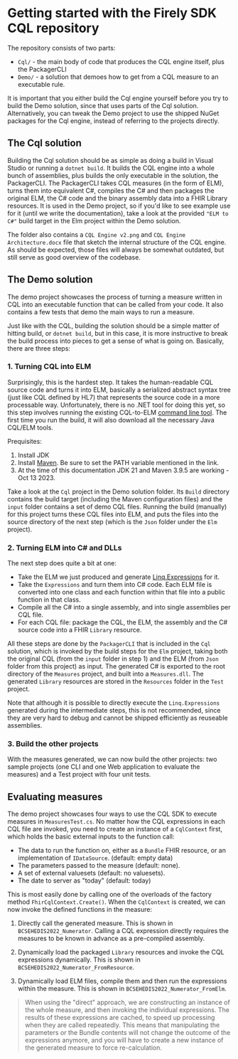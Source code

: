 # Getting started with the Firely SDK CQL repository

The repository consists of two parts:
* `Cql/` - the main body of code that produces the CQL engine itself, plus the PackagerCLI
* `Demo/` - a solution that demoes how to get from a CQL measure to an executable rule.

It is important that you either build the Cql engine yourself before you try to build the Demo solution, since that uses parts of the Cql solution. Alternatively, you can tweak the Demo project to use the shipped NuGet packages for the Cql engine, instead of referring to the projects directly.

## The Cql solution
Building the Cql solution should be as simple as doing a build in Visual Studio or running a `dotnet build`. It builds the CQL engine into a
whole bunch of assemblies, plus builds the only executable in the solution, the PackagerCLI. The PackagerCLI takes CQL measures (in the form
of ELM), turns them into equivalent C#, compiles the C# and then packages the original ELM, the C# code and the binary assembly data into a FHIR Library resources. It is used in the Demo project, so if you'd like to see example use for it (until we write the documentation), take a look at the provided
`"ELM to C#"` build target in the Elm project within the Demo solution.

The folder also contains a `CQL Engine v2.png` and `CQL Engine Architecture.docx` file that sketch the internal structure of the CQL engine. As should
be expected, those files will always be somewhat outdated, but still serve as good overview of the codebase.


## The Demo solution

The demo project showcases the process of turning a measure written in CQL into an executable function that can be called from your code. It also contains a few tests that demo the main ways to run a measure.

Just like with the CQL, building the solution should be a simple matter of hitting build, or `dotnet build`, but in this case, it is more instructive to break the build process into pieces to get a sense of what is going on. Basically, there are three steps:

### 1. Turning CQL into ELM

Surprisingly, this is the hardest step. It takes the human-readable CQL source code and turns it into ELM, basically a serialized abstract syntax tree (just like CQL defined by HL7) that represents the source code in a more processable way. Unfortunately, there is no .NET tool for doing this yet, so this step involves running the existing CQL-to-ELM [command line tool](https://github.com/cqframework/clinical_quality_language/tree/master/Src/java).  The first time you run the build, it will also download all the necessary Java CQL/ELM tools.

Prequisites:
1. Install JDK
2. Install [Maven](https://maven.apache.org/install.html). Be sure to set the PATH variable mentioned in the link.
3. At the time of this documentation JDK 21 and Maven 3.9.5 are working - Oct 13 2023.

Take a look at the `Cql` project in the Demo solution folder. Its `Build` directory contains the build target (including the Maven configuration files) and the `input` folder contains a set of demo CQL files. Running the build (manually) for this project turns these CQL files into ELM, and puts the files into the source directory of the next step (which is the `Json` folder under the `Elm` project).

### 2. Turning ELM into C# and DLLs
The next step does quite a bit at one:
* Take the ELM we just produced and generate [Linq.Expressions](https://learn.microsoft.com/en-us/dotnet/api/system.linq.expressions.expression?view=net-7.0) for it.
* Take the `Expressions` and turn them into C# code. Each ELM file is converted into one class and each function within that file into a public function in that class.
* Compile all the C# into a single assembly, and into single assemblies per CQL file.
* For each CQL file: package the CQL, the ELM, the assembly and the C# source code into a FHIR `Library` resource.

All these steps are done by the `PackagerCLI` that is included in the `Cql` solution, which is invoked by the build steps for the `Elm` project, taking both the original CQL (from the `input` folder in step 1) and the ELM (from `Json` folder from this project) as input. The generated C# is exported to the root directory of the `Measures` project, and built into a `Measures.dll`. The generated `Library` resources are stored in the `Resources` folder in the `Test` project.

Note that although it is possible to directly execute the `Linq.Expressions` generated during the intermediate steps, this is not recommended, since they are very hard to debug and cannot be shipped efficiently as reuseable assemblies.

### 3. Build the other projects
With the measures generated, we can now build the other projects: two sample projects (one CLI and one Web application to evaluate the measures) and a Test project with four unit tests.

## Evaluating measures
The demo project showcases four ways to use the CQL SDK to execute measures in `MeasuresTest.cs`. No matter how the CQL expressions in each CQL file are invoked, you need to create an instance of a `CqlContext` first,
which holds the basic external inputs to the function call: 
* The data to run the function on, either as a `Bundle` FHIR resource, or an implementation of `IDataSource`. (default: empty data)
* The parameters passed to the measure (default: none).
* A set of external valuesets (default: no valuesets).
* The date to server as "today" (default: today)

This is most easily done by calling one of the overloads of the factory method `FhirCqlContext.Create()`. When the `CqlContext` is created,
we can now invoke the defined functions in the measure:

1. Directly call the generated measure. This is shown in `BCSEHEDIS2022_Numerator`. Calling a CQL expression directly requires the measures to be known in advance as a pre-compiled assembly.

1. Dynamically load the packaged `Library` resources and invoke the CQL expressions dynamically. This is shown in `BCSEHEDIS2022_Numerator_FromResource`.
1. Dynamically load ELM files, compile them and then run the expressions within the measure. This is shown in `BCSEHEDIS2022_Numerator_FromElm`.

> When using the "direct" approach, we are constructing an instance of the whole measure, and then invoking the individual expressions. The results of these expressions are cached, to speed up processing when they are called repeatedly. This means that manipulating the parameters or the Bundle contents will not change the outcome of the expressions anymore, and you will have to create a new instance of the generated measure to force re-calculation. 
